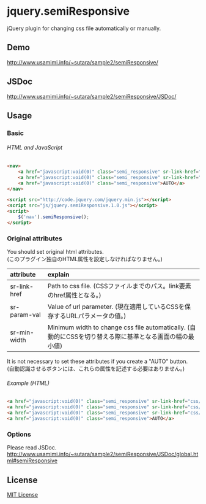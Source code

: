 # jquery.semiResponsive
jQuery plugin for changing css file automatically or manually.


## Demo
http://www.usamimi.info/~sutara/sample2/semiResponsive/

## JSDoc
http://www.usamimi.info/~sutara/sample2/semiResponsive/JSDoc/


## Usage

### Basic
###### HTML and JavaScript
```html
<nav>
	<a href="javascript:void(0)" class="semi_responsive" sr-link-href="css/pc.css" sr-param-val="pc" sr-min-width="1000">PC</a>
	<a href="javascript:void(0)" class="semi_responsive" sr-link-href="css/sp.css" sr-param-val="sp" sr-min-width="0">Smart Phone</a>
	<a href="javascript:void(0)" class="semi_responsive">AUTO</a>
</nav>

<script src="http://code.jquery.com/jquery.min.js"></script>
<script src="js/jquery.semiResponsive.1.0.js"></script>
<script>
	$('nav').semiResponsive();
</script>
```

### Original attributes
You should set original html attributes.  
(このプラグイン独自のHTML属性を設定しなければなりません。)

| attribute  | explain  |
| :----------- |:---------------|
| sr-link-href | Path to css file. (CSSファイルまでのパス。link要素のhref属性となる。) |
| sr-param-val | Value of url parameter. (現在適用しているCSSを保存するURLパラメータの値。) |
| sr-min-width | Minimum width to change css file automatically. (自動的にCSSを切り替える際に基準となる画面の幅の最小値) |

It is not necessary to set these attributes if you create a "AUTO" button.  
(自動認識させるボタンには、これらの属性を記述する必要はありません。)

###### Example (HTML)
```html
<a href="javascript:void(0)" class="semi_responsive" sr-link-href="css/pc.css" sr-param-val="pc" sr-min-width="1200">PC</a>
<a href="javascript:void(0)" class="semi_responsive" sr-link-href="css/tb.css" sr-param-val="tb" sr-min-width="800">Tablet</a>
<a href="javascript:void(0)" class="semi_responsive" sr-link-href="css/sp.css" sr-param-val="sp" sr-min-width="0">Smart Phone</a>
<a href="javascript:void(0)" class="semi_responsive">AUTO</a>
```

### Options
Please read JSDoc.  
http://www.usamimi.info/~sutara/sample2/semiResponsive/JSDoc/global.html#semiResponsive

## License
[MIT License](http://www.opensource.org/licenses/mit-license.php)